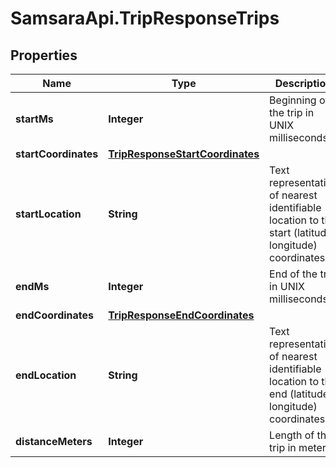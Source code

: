 # SamsaraApi.TripResponseTrips

## Properties
Name | Type | Description | Notes
------------ | ------------- | ------------- | -------------
**startMs** | **Integer** | Beginning of the trip in UNIX milliseconds. | [optional] 
**startCoordinates** | [**TripResponseStartCoordinates**](TripResponseStartCoordinates.md) |  | [optional] 
**startLocation** | **String** | Text representation of nearest identifiable location to the start (latitude, longitude) coordinates. | [optional] 
**endMs** | **Integer** | End of the trip in UNIX milliseconds. | [optional] 
**endCoordinates** | [**TripResponseEndCoordinates**](TripResponseEndCoordinates.md) |  | [optional] 
**endLocation** | **String** | Text representation of nearest identifiable location to the end (latitude, longitude) coordinates. | [optional] 
**distanceMeters** | **Integer** | Length of the trip in meters. | [optional] 


